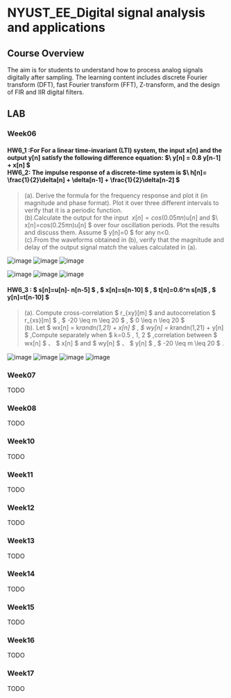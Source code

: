 # NYUST_EE_Digital signal analysis and applications
## Course Overview
The aim is for students to understand how to process analog signals digitally after sampling. The learning content includes discrete Fourier transform (DFT), fast Fourier transform (FFT), Z-transform, and the design of FIR and IIR digital filters.  

## LAB
### Week06
#### HW6_1  :For For a linear time-invariant (LTI) system, the input x[n] and the output y[n] satisfy the following difference equation: $\  y[n] = 0.8 y[n-1] + x[n] $ <br> HW6_2: The impulse response of a discrete-time system is $\  h[n]= \frac{1}{2}\delta[n] + \delta[n-1] + \frac{1}{2}\delta[n-2]   $
> (a). Derive the formula for the frequency response and plot it (in magnitude and phase format). Plot it over three different intervals to verify that it is a periodic function.  
> (b).Calculate the output for the input $\  x[n]=cos(0.05πn)u[n]$ and  $\ x[n]=cos(0.25πn)u[n] $ over four oscillation periods. Plot the results and discuss them. Assume $ y[n]=0 $ for any n<0.  
> (c).From the waveforms obtained in (b), verify that the magnitude and delay of the output signal match the values calculated in (a).

![image](Week6/fig/Figure6_1A.png)
![image](Week6/fig/Figure6_1B.png)
![image](Week6/fig/Figure6_1C.png)


![image](Week6/fig/Figure6_2A.png)
![image](Week6/fig/Figure6_2B.png)
![image](Week6/fig/Figure6_2C.png)


#### HW6_3 : $ s[n]=u[n]- n[n-5] $ , $ x[n]=s[n-10] $ , $ t[n]=0.6^n s[n]$ , $ y[n]=t[n-10] $ 

> (a). Compute cross-correlation $  r_{xy}[m] $ and autocorrelation $  r_{xs}[m] $ , $   -20 \leq m  \leq 20 $  ,  $   0 \leq n  \leq 20 $   
> (b). Let  $ wx[n] = k*randn(1,21) + x[n] $ , $ wy[n] = k*randn(1,21) + y[n] $ ,Compute separately when $ k=0.5 , 1, 2 $ ,correlation between $ wx[n] $ 、 $ x[n] $  and  $ wy[n] $ 、 $ y[n] $  , $  -20 \leq m  \leq 20 $  .  

![image](Week6/fig/Figure6_3rxy.png)
![image](Week6/fig/Figure6_3rxs.png)
![image](Week6/fig/Figure6_3wxx.png)
![image](Week6/fig/Figure6_3wyy.png)


### Week07
TODO  
### Week08
TODO 
### Week10
TODO 
### Week11
TODO 
### Week12
TODO 
### Week13
TODO 
### Week14
TODO 
### Week15
TODO 
### Week16
TODO 
### Week17
TODO 
